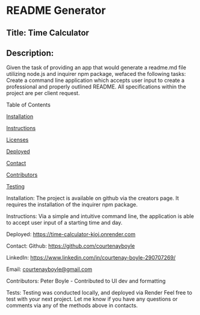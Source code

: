 # README Generator<br>
## <b>Title: Time Calculator</b>
## Description:
Given the task of providing an app that would generate a readme.md file utilizing node.js and inquirer npm package, wefaced the following tasks: Create a command line application which accepts user input to create a professional and properly outlined README. All specifications within the project are per client request.

Table of Contents<br>

[Installation](##Installation)

[Instructions](##Instructions)

[Licenses](##Licenses)

[Deployed](##Deployed)

[Contact](##Contact)

[Contributors](##Contributors)

[Testing](##Testing)

Installation:
The project is available on github via the creators page. It requires the installation of the inquirer npm package.

Instructions:
Via a simple and intuitive command line, the application is able to accept user input of a starting time and day.

Deployed:
https://time-calculator-kjoj.onrender.com

Contact:
Github: https://github.com/courtenayboyle

LinkedIn: https://www.linkedin.com/in/courtenay-boyle-290707269/

Email: courtenayboyle@gmail.com

Contributors:
Peter Boyle - Contributed to UI dev and formatting

Tests:
Testing was conducted locally, and deployed via Render
Feel free to test with your next project. Let me know if you have any questions or comments via any of the methods above in contacts.